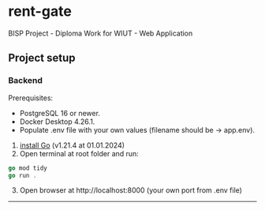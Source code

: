 # rent-gate

BISP Project - Diploma Work for WIUT - Web Application

## Project setup

### Backend

Prerequisites:

- PostgreSQL 16 or newer.
- Docker Desktop 4.26.1.
- Populate .env file with your own values (filename should be -> app.env).

1. [install Go](https://go.dev/) (v1.21.4 at 01.01.2024)
2. Open terminal at root folder and run:

```go
go mod tidy
go run .
```

3. Open browser at http://localhost:8000 (your own port from .env file)

---

<!-- ### Frontend

1. [install Node.js](https://nodejs.org/en/) LTS version (v18 or newer 01.01.2024)
2. Open terminal at `/client` folder and run:

```bash
npm install | yarn install | pnpm install
npm run dev | yarn dev     | pnpm run dev
```

3. Open browser at [http://localhost:3000](http://localhost:3000) -->
